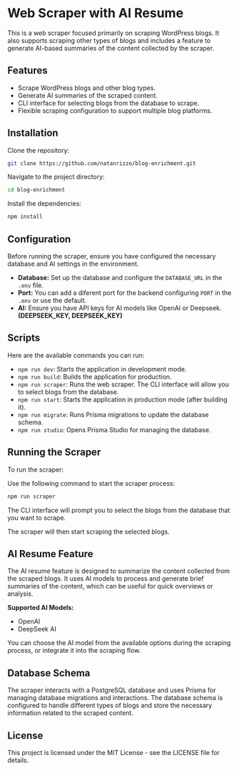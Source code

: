 # Web Scraper with AI Resume

This is a web scraper focused primarily on scraping WordPress blogs. It also supports scraping other types of blogs and includes a feature to generate AI-based summaries of the content collected by the scraper.

## Features

- Scrape WordPress blogs and other blog types.
- Generate AI summaries of the scraped content.
- CLI interface for selecting blogs from the database to scrape.
- Flexible scraping configuration to support multiple blog platforms.

## Installation

Clone the repository:
``` bash
git clone https://github.com/natanrizzo/blog-enrichment.git
```
Navigate to the project directory:
``` bash
cd blog-enrichment
```
Install the dependencies:
``` bash
npm install
```
## Configuration

Before running the scraper, ensure you have configured the necessary database and AI settings in the environment.

- **Database:** Set up the database and configure the `DATABASE_URL` in the `.env` file.
- **Port:** You can add a diferent port for the backend configuring `PORT` in the `.env` or use the default.
- **AI:** Ensure you have API keys for AI models like OpenAI or Deepseek. **(DEEPSEEK_KEY, DEEPSEEK_KEY)**

## Scripts

Here are the available commands you can run:

- `npm run dev`: Starts the application in development mode.
- `npm run build`: Builds the application for production.
- `npm run scraper`: Runs the web scraper. The CLI interface will allow you to select blogs from the database.
- `npm run start`: Starts the application in production mode (after building it).
- `npm run migrate`: Runs Prisma migrations to update the database schema.
- `npm run studio`: Opens Prisma Studio for managing the database.

## Running the Scraper

To run the scraper:

Use the following command to start the scraper process:
``` bash
npm run scraper
```
The CLI interface will prompt you to select the blogs from the database that you want to scrape.

The scraper will then start scraping the selected blogs.

## AI Resume Feature

The AI resume feature is designed to summarize the content collected from the scraped blogs. It uses AI models to process and generate brief summaries of the content, which can be useful for quick overviews or analysis.

**Supported AI Models:**

- OpenAI
- DeepSeek AI

You can choose the AI model from the available options during the scraping process, or integrate it into the scraping flow.

## Database Schema

The scraper interacts with a PostgreSQL database and uses Prisma for managing database migrations and interactions. The database schema is configured to handle different types of blogs and store the necessary information related to the scraped content.

## License

This project is licensed under the MIT License - see the LICENSE file for details.
